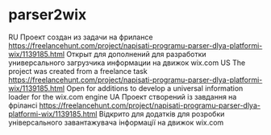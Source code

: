 # parser2wix
RU Проект создан из задачи на фрилансе https://freelancehunt.com/project/napisati-programu-parser-dlya-platformi-wix/1139185.html Открыт для дополнений для разработки универсального загрузчика информации на движок wix.com 
US The project was created from a freelance task https://freelancehunt.com/project/napisati-programu-parser-dlya-platformi-wix/1139185.html Open for additions to develop a universal information loader for the wix.com engine
UA Проект створений із завдання на фрілансі https://freelancehunt.com/project/napisati-programu-parser-dlya-platformi-wix/1139185.html
Відкрито для додатків для розробки універсального завантажувача інформації на движок wix.com
